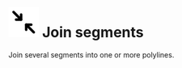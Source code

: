 # ![](../../.gitbook/assets/join-segments.svg#thumbnail) Join segments

Join several segments into one or more polylines.

<style>
img[src*="#thumbnail"] {
   width:50px;
   height:50px;
}
</style>